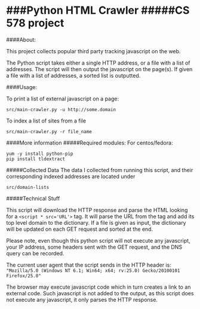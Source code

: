 ###Python HTML Crawler 
#####CS 578 project
===========

####About:

This project collects popular third party tracking javascript on the web.

The Python script takes either a single HTTP address, or a file with a list of addresses. The script will then output the javascript on the page(s). If given a file with a list of addresses, a sorted list is outputted.

####Usage:

To print a list of external javascript on a page:
```
src/main-crawler.py -u http://some.domain 
```


To index a list of sites from a file
```
src/main-crawler.py -r file_name
```


####More information
#####Required modules:
For centos/fedora:
```
yum -y install python-pip
pip install tldextract
```

#####Collected Data
The data I collected from running this script, and their corresponding indexed addresses are located under
```
src/domain-lists
```

#####Technical Stuff

This script will download the HTTP response and parse the HTML looking for a ```<script * src='URL'>``` tag. It will parse the URL from the tag and add its top level domain to the dictionary. 
If a file is given as input, the dictionary will be updated on each GET request and sorted at the end.

Please note, even though this python script will not execute any javascript, your IP address, some headers sent with the GET request, and the DNS query can be recorded.

The current user agent that the script sends in the HTTP header is:  ```"Mozilla/5.0 (Windows NT 6.1; Win64; x64; rv:25.0) Gecko/20100101 Firefox/25.0"```

The browser may execute javascript code which in turn creates a link to an external code. Such javascript is not added to the output, as this script does not execute any javascript, it only parses the HTTP response.
